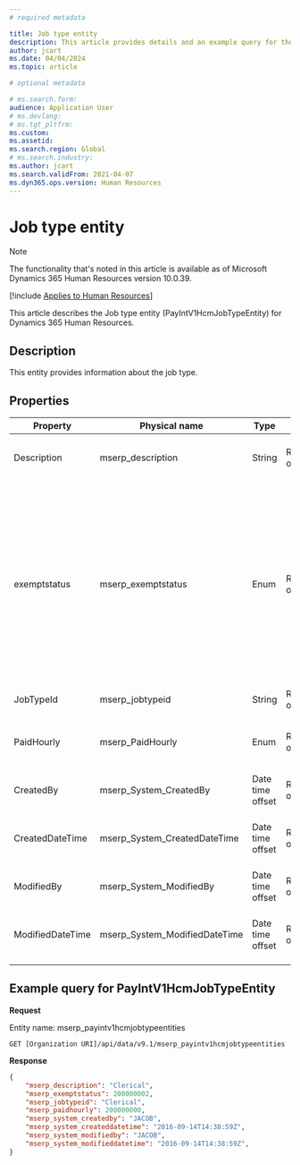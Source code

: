 ```yaml
---
# required metadata

title: Job type entity
description: This article provides details and an example query for the Job type entity in Microsoft Dynamics 365 Human Resources.
author: jcart
ms.date: 04/04/2024
ms.topic: article

# optional metadata

# ms.search.form: 
audience: Application User
# ms.devlang: 
# ms.tgt_pltfrm: 
ms.custom: 
ms.assetid: 
ms.search.region: Global
# ms.search.industry: 
ms.author: jcart
ms.search.validFrom: 2021-04-07
ms.dyn365.ops.version: Human Resources
---
```


# Job type entity

> [!NOTE]
> The functionality that's noted in this article is available as of Microsoft Dynamics 365 Human Resources version 10.0.39.

[!include [Applies to Human Resources](../includes/applies-to-hr.md)]

This article describes the Job type entity (PayIntV1HcmJobTypeEntity) for Dynamics 365 Human Resources.

## Description

This entity provides information about the job type.

## Properties

| Property | Physical name | Type | Use | Description |
|---|---|---|---|---|
| Description | mserp\_description | String | Read-only | The description of the job type. |
| exemptstatus | mserp\_exemptstatus | Enum | Read-only| A value that indicates whether the job type is exempt or not exempt from Fair Labor Standards Act (FLSA) coverage. Alternatively, a value that indicates that FLSA doesn't apply to the job type. |
| JobTypeId | mserp\_jobtypeid | String | Read-only | The ID of the job type. |
| PaidHourly | mserp\_PaidHourly | Enum | Read-only | A value that indicates whether the job is paid hourly. |
| CreatedBy | mserp\_System\_CreatedBy | Date time offset | Read-only | Created-by details for the job type. |
| CreatedDateTime | mserp\_System\_CreatedDateTime | Date time offset | Read-only| The date and time when the job type was created. |
| ModifiedBy | mserp\_System\_ModifiedBy | Date time offset | Read-only| Modified-by details for the job type. |
| ModifiedDateTime | mserp\_System\_ModifiedDateTime | Date time offset | Read-only | The data and time when the job type was modified. |

## Example query for PayIntV1HcmJobTypeEntity

**Request**

Entity name: mserp\_payintv1hcmjobtypeentities

```http 
GET [Organization URI]/api/data/v9.1/mserp_payintv1hcmjobtypeentities
```

**Response**

```json
{
    "mserp_description": "Clerical",
    "mserp_exemptstatus": 200000002,
    "mserp_jobtypeid": "Clerical",
    "mserp_paidhourly": 200000000,
    "mserp_system_createdby": "JACOB",
    "mserp_system_createddatetime": "2016-09-14T14:38:59Z",
    "mserp_system_modifiedby": "JACOB",
    "mserp_system_modifieddatetime": "2016-09-14T14:38:59Z",
}
```
